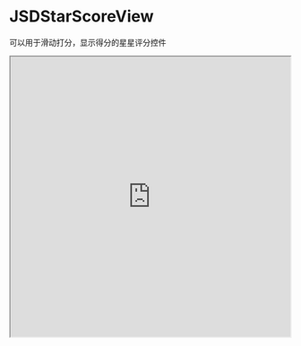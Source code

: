 # JSDStarScoreView
可以用于滑动打分，显示得分的星星评分控件

<iframe height=500 width=500 src="http://ww4.sinaimg.cn/mw690/e75a115bgw1f3rrbzv1m8g209v0diqv7.gif">


